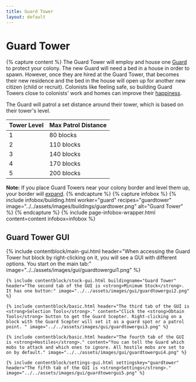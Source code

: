 ```yaml
---
title: Guard Tower
layout: default
---
```

# Guard Tower

{% capture content %}
The Guard Tower will employ and house one [Guard](../../source/workers/guard) to protect your colony. The new Guard will need a bed in a house in order to spawn. However, once they are hired at the Guard Tower, that becomes their new residence and the bed in the house will open up for another new citizen (child or recruit). Colonists like feeling safe, so building Guard Towers close to colonists' work and homes can improve their [happiness](../../source/systems/happinessandsaturation).

The Guard will patrol a set distance around their tower, which is based on their tower's level.

| Tower Level | Max Patrol Distance |
| ----------- | ------------------- |
| 1 | 80 blocks |
| 2 | 110 blocks |
| 3 | 140 blocks |
| 4 | 170 blocks |
| 5 | 200 blocks |

<strong>Note:</strong> If you place Guard Towers near your colony border and level them up, your border will [expand](../../source/systems/border).
{% endcapture %}
{% capture infobox %}
{% include infobox/building.html worker="guard" recipes="guardtower" image="../../assets/images/buildings/guardtower.png" alt="Guard Tower" %}
{% endcapture %}
{% include page-infobox-wrapper.html content=content infobox=infobox %}

## Guard Tower GUI

<div class="row">
  <div class="col">
    {% include contentblock/main-gui.html header="When accessing the Guard Tower hut block by right-clicking on it, you will see a GUI with different options. You start on
    the main tab:" image="../../assets/images/gui/guardtowergui1.png" %}

    {% include contentblock/stock-gui.html buildingname="Guard Tower" header="The second tab of the GUI is <strong>Minimum Stock</strong>. It has one button:" image="../../assets/images/gui/guardtowergui2.png" %}

    {% include contentblock/basic.html header="The third tab of the GUI is <strong>Selection Tools</strong>." content="Click the <strong>Obtain Tools</strong> button to get the Guard Scepter. Right-clicking on a block with the Guard Scepter will set it as a guard spot or a patrol point. " image="../../assets/images/gui/guardtowergui3.png" %}

    {% include contentblock/basic.html header="The fourth tab of the GUI is <strong>Hostiles</strong>." content="You can tell the Guard which mobs to attack and which ones to ignore. All hostile mobs are set to on by default." image="../../assets/images/gui/guardtowergui4.png" %}

    {% include contentblock/settings-gui.html settingskey="guardtower" header="The fifth tab of the GUI is <strong>Settings</strong>." image="../../assets/images/gui/guardtowergui5.png" %}
  </div>
</div>


